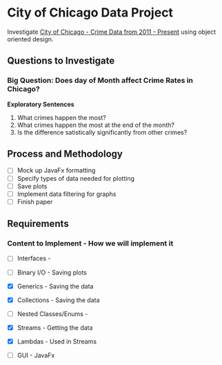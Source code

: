 # City of Chicago Data Project
Investigate [City of Chicago - Crime Data from 2011 - Present](https://data.cityofchicago.org/Public-Safety/Crimes-2001-to-present-Dashboard/5cd6-ry5g) using object oriented design. 

## Questions to Investigate
### Big Question: Does day of Month affect Crime Rates in Chicago?
<b>Exploratory Sentences</b>
1. What crimes happen the most?
2. What crimes happen the most at the end of the month?
3. Is the difference satistically significantly from other crimes?

## Process and Methodology
- [ ] Mock up JavaFx formatting
- [ ] Specify types of data needed for plotting
- [ ] Save plots 
- [ ] Implement data filtering for graphs
- [ ] Finish paper

## Requirements
### Content to Implement - How we will implement it
- [ ] Interfaces -
- [ ] Binary I/O - Saving plots
- [x] Generics - Saving the data
- [x] Collections - Saving the data
- [ ] Nested Classes/Enums - 
- [x] Streams - Getting the data
- [x] Lambdas - Used in Streams 
- [ ] GUI - JavaFx

